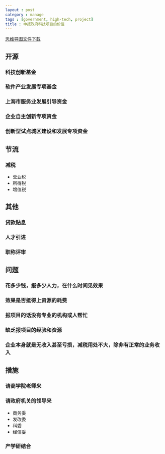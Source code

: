 ```yaml
---
layout : post
category : manage
tags : [government, high-tech, project]
title : 申报政府科技项目的价值
---
```

[思维导图文件下载](https://docs.google.com/file/d/0B1DrsqrLRzeIREJZRWYwSVg1OEk/edit?usp=sharing)

## 开源


### 科技创新基金


### 软件产业发展专项基金


### 上海市服务业发展引导资金


### 企业自主创新专项资金


### 创新型试点城区建设和发展专项资金


## 节流


### 减税

- 营业税
- 所得税
- 增值税

## 其他


### 贷款贴息


### 人才引进


### 职称评审


## 问题


### 花多少钱，报多少人力，在什么时间见效果


### 效果是否抵得上资源的耗费


### 报项目的话没有专业的机构或人帮忙


### 缺乏报项目的经验和资源


### 企业本身就是无收入甚至亏损，减税用处不大，除非有正常的业务收入


## 措施


### 请商学院老师来


### 请政府机关的领导来

- 商务委
- 发改委
- 科委
- 经信委

### 产学研结合
